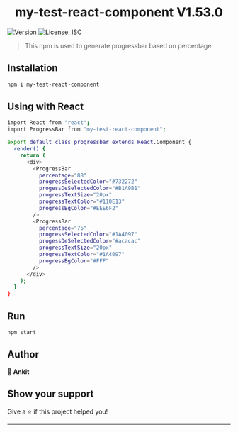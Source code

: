 <h1 align="center">my-test-react-component V1.53.0</h1>
<p>
  <a href="https://www.npmjs.com/package/my-test-react-component" target="_blank">
    <img alt="Version" src="https://img.shields.io/npm/v/my-test-react-component.svg">
  </a>
  <a href="#" target="_blank">
    <img alt="License: ISC" src="https://img.shields.io/badge/License-ISC-yellow.svg" />
  </a>
</p>

> This npm is used to generate progressbar based on percentage

## Installation

```sh
npm i my-test-react-component
```

## Using with React

```sh
import React from "react";
import ProgressBar from "my-test-react-component";

export default class progressbar extends React.Component {
  render() {
    return (
      <div>
        <ProgressBar
          percentage="88"
          progressSelectedColor="#732272"
          progessDeSelectedColor="#B1A9B1"
          progressTextSize="20px"
          progressTextColor="#110E13"
          progressBgColor="#EEE6F2"
        />
        <ProgressBar
          percentage="75"
          progressSelectedColor="#1A4097"
          progessDeSelectedColor="#acacac"
          progressTextSize="20px"
          progressTextColor="#1A4097"
          progressBgColor="#FFF"
        />
      </div>
    );
  }
}
```

## Run

```sh
npm start
```

## Author

👤 **Ankit**

## Show your support

Give a ⭐️ if this project helped you!

---
